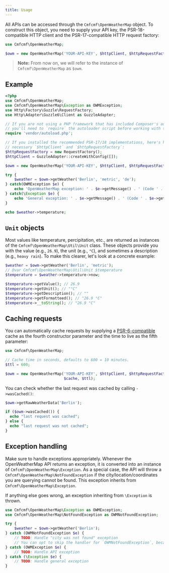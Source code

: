 ```yaml
---
title: Usage
---
```


All APIs can be accessed through the `Cmfcmf\OpenWeatherMap` object.
To construct this object, you need to supply your API key, the PSR-18-compatible
HTTP client and the PSR-17-compatible HTTP request factory:

```php
use Cmfcmf\OpenWeatherMap;

$owm = new OpenWeatherMap('YOUR-API-KEY', $httpClient, $httpRequestFactory);
```

> **Note:** From now on, we will refer to the instance of `Cmfcmf\OpenWeatherMap` as `$owm`.

## Example

```php
<?php
use Cmfcmf\OpenWeatherMap;
use Cmfcmf\OpenWeatherMap\Exception as OWMException;
use Http\Factory\Guzzle\RequestFactory;
use Http\Adapter\Guzzle6\Client as GuzzleAdapter;

// If you are not using a PHP framework that has included Composer's autoloader for you,
// you'll need to `require` the autoloader script before working with this API:
require 'vendor/autoload.php';

// If you installed the recommended PSR-17/18 implementations, here's how to create the
// necessary `$httpClient` and `$httpRequestFactory`:
$httpRequestFactory = new RequestFactory();
$httpClient = GuzzleAdapter::createWithConfig([]);

$owm = new OpenWeatherMap('YOUR-API-KEY', $httpClient, $httpRequestFactory);

try {
    $weather = $owm->getWeather('Berlin', 'metric', 'de');
} catch(OWMException $e) {
    echo 'OpenWeatherMap exception: ' . $e->getMessage() . ' (Code ' . $e->getCode() . ').';
} catch(\Exception $e) {
    echo 'General exception: ' . $e->getMessage() . ' (Code ' . $e->getCode() . ').';
}

echo $weather->temperature;
```

## `Unit` objects

Most values like temperature, percipitation, etc., are returned as instances of the
`Cmfcmf\OpenWeatherMap\Util\Unit` class. These objects provide you with
the value (e.g., `26.9`),
the unit (e.g., `°C`),
and sometimes a description (e.g., `heavy rain`).
To make this clearer, let's look at a concrete example:

```php
$weather = $owm->getWeather('Berlin', 'metric');
// @var Cmfcmf\OpenWeatherMap\Util\Unit $temperature
$temperature = $weather->temperature->now;

$temperature->getValue(); // 26.9
$temperature->getUnit(); // "°C"
$temperature->getDescription(); // ""
$temperature->getFormatteed(); // "26.9 °C"
$temperature->__toString(); // "26.9 °C"
```

## Caching requests

You can automatically cache requests by supplying a [PSR-6-compatible](https://www.php-fig.org/psr/psr-6/)
cache as the fourth constructor parameter and the time to live as the fifth parameter:

```php {7}
use Cmfcmf\OpenWeatherMap;

// Cache time in seconds, defaults to 600 = 10 minutes.
$ttl = 600;

$owm = new OpenWeatherMap('YOUR-API-KEY', $httpClient, $httpRequestFactory,
                          $cache, $ttl);
```

You can check whether the last request was cached by calling `->wasCached()`:

```php {3}
$owm->getRawWeatherData('Berlin');

if ($owm->wasCached()) {
  echo "last request was cached";
} else {
  echo "last request was not cached";
}
```

## Exception handling

Make sure to handle exceptions appropriately.
Whenever the OpenWeatherMap API returns an exception, it is converted into an instance of
`Cmfcmf\OpenWeatherMap\Exception`.
As a special case, the API will throw a `Cmfcmf\OpenWeatherMap\NotFoundException` if the city/location/coordinates you are querying cannot be found. This exception inherits from `Cmfcmf\OpenWeatherMap\Exception`.

If anything else goes wrong, an exception inheriting from `\Exception` is thrown.

```php {5,7}
use Cmfcmf\OpenWeatherMap\Exception as OWMException;
use Cmfcmf\OpenWeatherMap\NotFoundException as OWMNotFoundException;

try {
    $weather = $owm->getWeather('Berlin');
} catch (OWMNotFoundException $e) {
    // TODO: Handle "city was not found" exception
    // You can opt to skip the handler for `OWMNotFoundException`, because it extends `OWMException`.
} catch (OWMException $e) {
    // TODO: Handle API exception
} catch (\Exception $e) {
    // TODO: Handle general exception
}
```
